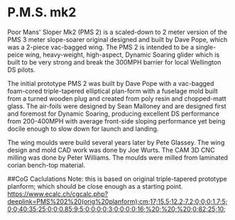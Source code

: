 # P.M.S. mk2 

Poor Mans' Sloper Mk2 (PMS 2) is a scaled-down to 2 meter version of the PMS 3 meter slope-soarer original designed and built by Dave Pope, which was a 2-piece vac-bagged wing. The PMS 2 is intended to be a single-peice wing, heavy-weight, high-aspect, Dynamic Soaring glider which is built to be very strong and break the 300MPH barrier for local Wellington DS pilots.

The initial prototype PMS 2 was built by Dave Pope with a vac-bagged foam-cored triple-tapered elliptical plan-form with a fuselage mold built from a turned wooden plug and created from poly resin and chopped-matt glass. The air-foils were designed by Sean Malloney and are designed first and foremost for Dynamic Soaring, producing excellent DS performance from 200-400MPH with average front-side sloping performance yet being docile enough to slow down for launch and landing.

The wing moulds were build several years later by Pete Glassey. The wing design and mold CAD work was done by Joe Wurts. The CAM 3D CNC milling was done by Peter Williams. The moulds were milled from laminated corian bench-top material. 

##CoG Caclulations 
Note: this is based on original triple-tapered prototype planform; which should be close enough as a starting point.
https://www.ecalc.ch/cgcalc.php?deeplink=PMS%202%20(orig%20planform);cm;17;15.5;12.2;7.2;0;0;0;1.7;5;0;0;40;35;25;0;0;0.85;9;5;0;0;0;0;3;0;0;0;0;16;%20;%20;%20;0;82;25;10;


